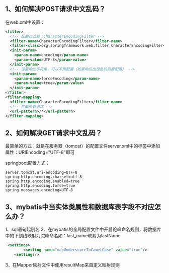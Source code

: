 ## 1、如何解决POST请求中文乱码？
在web.xml中设置：

  ```xml
<filter>
    <!-- 配置过滤器：CharacterEncodingFilter -->
    <filter-name>CharacterEncodingFilter</filter-name>
    <filter-class>org.springframework.web.filter.CharacterEncodingFilter</filter-class>
    <init-param>
      <param-name>encoding</param-name>
      <param-value>UTF-8</param-value>
    </init-param>
    <!-- 设置响应字符集，可以不用配置（如果响应出现乱码则需配置） -->
    <init-param>
      <param-name>forceEncoding</param-name>
      <param-value>true</param-value>
    </init-param>
  </filter>
  <filter-mapping>
    <filter-name>CharacterEncodingFilter</filter-name>
    <!-- 拦截所有请求 -->
    <url-pattern>/*</url-pattern>
  </filter-mapping>
  ```



## 2、如何解决GET请求中文乱码？
最简单的方式：就是在服务器（tomcat）的配置文件server.xml中的<connector/>标签中添加属性：URIEncoding="UTF-8"即可

springboot配置方式：

```properties
server.tomcat.uri-encoding=UTF-8
spring.http.encoding.charset=utf-8
spring.http.encoding.enabled=true
spring.http.encoding.force=true
spring.messages.encoding=UTF-8
```



## 3、mybatis中当实体类属性和数据库表字段不对应怎么办？

1、sql语句起别名
2、在mybatis的全局配置文件中开启驼峰命名规则，将数据库中的下划线映射为驼峰命名如：last_name映射为lastName

```xml
 <settings>
        <setting name="mapUnderscoreToCamelCase" value="true"/>
    <settings/>
```

3、在Mapper映射文件中使用resultMap来自定义映射规则